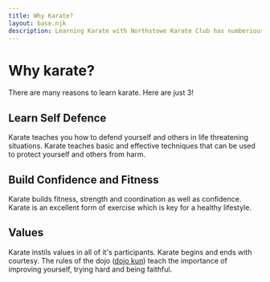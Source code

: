 ```yaml
---
title: Why Karate?
layout: base.njk
description: Learning Karate with Northstowe Karate Club has numberious benefits including learning effective self defence, gaining confidence and improved fitness
---
```

# Why karate?
There are many reasons to learn karate. Here are just 3!
## Learn Self Defence
Karate teaches you how to defend yourself and others in life threatening situations.  Karate teaches basic and effective techniques that can be used to protect yourself and others from harm.

## Build Confidence and Fitness
Karate builds fitness, strength and coordination as well as confidence. Karate is an excellent form of exercise which is key for a healthy lifestyle.

## Values
Karate instils values in all of it's participants. Karate begins and ends with courtesy. The rules of the dojo ([dojo kun](/dojokun/)) teach the importance of improving yourself, trying hard and being faithful.
